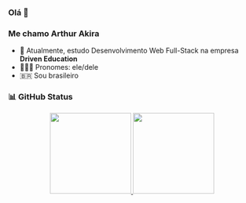 ### Olá 👋

### Me chamo Arthur Akira

- 🌱 Atualmente, estudo Desenvolvimento Web Full-Stack na empresa **Driven Education**
- 🧑🏻‍💻 Pronomes: ele/dele
- 🇧🇷 Sou brasileiro

### 📊 GitHub Status

<a href="https://github.com/akiraTatesawa">
  <div align="center">
    <img height="165em" src="https://github-readme-stats.vercel.app/api/top-langs/?username=akiraTatesawa&layout=compact&theme=dracula" />
    <img height="165em" src="https://github-readme-stats.vercel.app/api?username=akiraTatesawa&layout=compact&theme=dracula" />
  </div>
</a>


